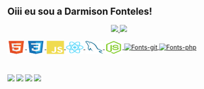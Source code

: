 ## Oiii eu sou a Darmison Fonteles!
<div align="center">
  <a href="https://github.com/DarmisonFonteles">
  <img height="35%" src="https://github-readme-stats.vercel.app/api?username=DarmisonFonteles&show_icons=true&theme=dracula&include_all_commits=true&count_private=true"/>
  <img height="35%" src="https://github-readme-stats.vercel.app/api/top-langs/?username=DarmisonFonteles&layout=compact&langs_count=7&theme=dracula"/>
</div>
  
  <div style="display: inline_block"><br>
    <img align="center" alt="Fonts-HTML" height="30" width="40" src="https://raw.githubusercontent.com/devicons/devicon/master/icons/html5/html5-original.svg">
    <img align="center" alt="Fonts-CSS" height="30" width="40" src="https://raw.githubusercontent.com/devicons/devicon/master/icons/css3/css3-original.svg">
    <img align="center" alt="Fonts-Js" height="30" width="40" src="https://raw.githubusercontent.com/devicons/devicon/master/icons/javascript/javascript-plain.svg">
    <img align="center" alt="Fonts-React" height="30" width="40" src="https://raw.githubusercontent.com/devicons/devicon/master/icons/react/react-original.svg">
    <img align="center" alt="Fonts-mysql" height="30" width="40" src="https://github.com/devicons/devicon/blob/master/icons/mysql/mysql-original.svg">
    <img align="center" alt="Fonts-nodejs" height="30" width="40" src="https://github.com/devicons/devicon/blob/master/icons/nodejs/nodejs-original.svg">
    <img align="center" alt="Fonts-git" height="30" width="40" src="https://cdn.jsdelivr.net/gh/devicons/devicon/icons/git/git-original.svg">
    <img align="center" alt="Fonts-php" height="30" width="40" src="https://cdn.jsdelivr.net/gh/devicons/devicon/icons/php/php-plain.svg">
    <br>  
  </div>
  
  
  ##
  
  <div> 
    <br>
  <a href="https://www.youtube.com/channel/UC_-uuuZbY0AAt9CViNzvc-Q" target="_blank"><img src="https://img.shields.io/badge/YouTube-FF0000?style=for-the-badge&logo=youtube&logoColor=white" target="_blank"></a>
  <a href="https://instagram.com/Darmisonfonteles7" target="_blank"><img src="https://img.shields.io/badge/-Instagram-%23E4405F?style=for-the-badge&logo=instagram&logoColor=white" target="_blank"></a> 
  <a href = "mailto:Darmisonfonteles@gmail.com"><img src="https://img.shields.io/badge/-Gmail-%23333?style=for-the-badge&logo=gmail&logoColor=white" target="_blank"></a>
  <a href="www.linkedin.com/in/darmison-fonteles" target="_blank"><img src="https://img.shields.io/badge/-LinkedIn-%230077B5?style=for-the-badge&logo=linkedin&logoColor=white" target="_blank"></a>
    
 
</div>